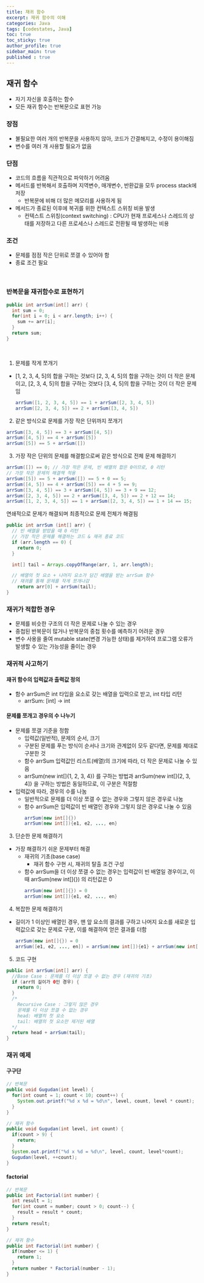 ```yaml
---
title: 재귀 함수
excerpt: 재귀 함수의 이해
categories: Java
tags: [codestates, Java]
toc: true
toc_sticky: true
author_profile: true
sidebar_main: true
published : true
---
```


## 재귀 함수
- 자기 자신을 호출하는 함수
- 모든 재귀 함수는 반복문으로 표현 가능

### 장점
- 불필요한 여러 개의 반복문을 사용하지 않아, 코드가 간결해지고, 수정이 용이해짐
- 변수를 여러 개 사용할 필요가 없음

### 단점
- 코드의 흐름을 직관적으로 파악하기 어려움
- 메서드를 반복해서 호출하며 지역변수, 매개변수, 반환값을 모두 process stack에 저장
  - 반복문에 비해 더 많은 메모리를 사용하게 됨
- 메서드가 종료된 이후에 복귀를 위한 컨텍스트 스위칭 비용 발생
  - 컨텍스트 스위칭(context switching) : CPU가 현재 프로세스나 스레드의 상태를 저장하고 다른 프로세스나 스레드로 전환될 때 발생하는 비용

### 조건 
- 문제를 점점 작은 단위로 쪼갤 수 있어야 함
- 종료 조건 필요

<br>

### 반복문을 재귀함수로 표현하기

```java
public int arrSum(int[] arr) {
  int sum = 0;
  for(int i = 0; i < arr.length; i++) {
    sum += arr[i];
  }
  return sum;
}
```

<br>

1. 문제를 작게 쪼개기

- [1, 2, 3, 4, 5]의 합을 구하는 것보다 [2, 3, 4, 5]의 합을 구하는 것이 더 작은 문제이고, [2, 3, 4, 5]의 합을 구하는 것보다 [3, 4, 5]의 합을 구하는 것이 더 작은 문제임

  ```java
  arrSum([1, 2, 3, 4, 5]) == 1 + arrSum([2, 3, 4, 5])
  arrSum([2, 3, 4, 5]) == 2 + arrSum([3, 4, 5])
  ```

2. 같은 방식으로 문제를 가장 작은 단위까지 쪼개기
  ```java
  arrSum([3, 4, 5]) == 3 + arrSum([4, 5])
  arrSum([4, 5]) == 4 + arrSum([5])
  arrSum([5]) == 5 + arrSum([])
  ```

3. 가장 작은 단위의 문제를 해결함으로써 같은 방식으로 전체 문제 해결하기

  ```java
  arrSum([]) == 0; // 가장 작은 문제, 빈 배열의 합은 0이므로, 0 리턴
  // 가장 작은 문제의 해결책 적용
  arrSum([5]) == 5 + arrSum([]) == 5 + 0 == 5;
  arrSum([4, 5]) == 4 + arrSum([5]) == 4 + 5 == 9;
  arrSum([3, 4, 5]) == 3 + arrSum([4, 5]) == 3 + 9 == 12;
  arrSum([2, 3, 4, 5]) == 2 + arrSum([3, 4, 5]) == 2 + 12 == 14;
  arrSum([1, 2, 3, 4, 5]) == 1 + arrSum([2, 3, 4, 5]) == 1 + 14 == 15;
  ```
연쇄적으로 문제가 해결되며 최종적으로 문제 전체가 해결됨

```java
public int arrSum (int[] arr) {
  // 빈 배열을 받았을 때 0 리턴
  // 가장 작은 문제를 해결하는 코드 & 재귀 종료 코드
  if (arr.length == 0) {
    return 0;
  }

  int[] tail = Arrays.copyOfRange(arr, 1, arr.length);

  // 배열의 첫 요소 + 나머지 요소가 담긴 배열을 받는 arrSum 함수
  // 재귀를 통해 문제를 작게 쪼개나감
	return arr[0] + arrSum(tail);
}
```

### 재귀가 적합한 경우

- 문제를 비슷한 구조의 더 작은 문제로 나눌 수 있는 경우
- 중첩된 반복문이 많거나 반복문의 중첩 횟수를 예측하기 어려운 경우
- 변수 사용을 줄여 mutable state(변경 가능한 상태)를 제거하여 프로그램 오류가 발생할 수 있는 가능성을 줄이는 경우

### 재귀적 사고하기

#### 재귀 함수의 입력값과 출력값 정의
- 함수 arrSum은 int 타입을 요소로 갖는 배열을 입력으로 받고, int 타입 리턴
  - arrSum: [int] -> int

#### 문제를 쪼개고 경우의 수 나누기
- 문제를 쪼갤 기준을 정함
  - 입력값(일반적), 문제의 순서, 크기 
  - 구분된 문제를 푸는 방식이 순서나 크기와 관계없이 모두 같다면, 문제를 제대로 구분한 것
  - 함수 arrSum 입력값인 리스트(배열)의 크기에 따라, 더 작은 문제로 나눌 수 있음
  - arrSum(new int[]{1, 2, 3, 4}) 를 구하는 방법과 arrSum(new int[]{2, 3, 4]} 을 구하는 방법은 동일하므로, 이 구분은 적절함
- 입력값에 따라, 경우의 수를 나눔 
  - 일반적으로 문제를 더 이상 쪼갤 수 없는 경우와 그렇지 않은 경우로 나눔
  - 함수 arrSum은 입력값이 빈 배열인 경우와 그렇지 않은 경우로 나눌 수 있음 
    ```java
    arrSum(new int[]{}) 
    arrSum(new int[]){e1, e2, ..., en}
    ```

3. 단순한 문제 해결하기
- 가장 해결하기 쉬운 문제부터 해결 
  - 재귀의 기초(base case)
    - 재귀 함수 구현 시, 재귀의 탈출 조건 구성
  - 함수 arrSum을 더 이상 쪼갤 수 없는 경우는 입력값이 빈 배열일 경우이고, 이때 arrSum(new int[]{}) 의 리턴값은 0
    ```java
    arrSum(new int[]{}) = 0 
    arrSum(new int[]){e1, e2, ..., en}
    ```

4. 복잡한 문제 해결하기
- 길이가 1 이상인 배열인 경우, 맨 앞 요소의 결과를 구하고 나머지 요소를 새로운 입력값으로 갖는 문제로 구분, 이를 해결하여 얻은 결과를 더함

  ```java
  arrSum(new int[]{}) = 0 
  arrSum([e1, e2, ..., en]) = arrSum(new int[]){e1} + arrSum(new int[]){e2, ..., en}
  ```

5. 코드 구현

  ```java
  public int arrSum(int[] arr) {
    //Base Case : 문제를 더 이상 쪼갤 수 없는 경우 (재귀의 기초)
    if (arr의 길이가 0인 경우) {
      return 0;
    }
    /*
      Recursive Case : 그렇지 않은 경우
      문제를 더 이상 쪼갤 수 없는 경우
      head: 배열의 첫 요소
      tail: 배열의 첫 요소만 제거된 배열
    */
    return head + arrSum(tail);
  }
  ```

### 재귀 예제  

#### 구구단

```java
// 반복문
public void Gugudan(int level) {
  for(int count = 1; count < 10; count++) {
    System.out.printf("%d x %d = %d\n", level, count, level * count);
  }
}

// 재귀 함수
public void Gugudan(int level, int count) {
  if(count > 9) {
    return;
  }
  System.out.printf("%d x %d = %d\n", level, count, level*count);
  Gugudan(level, ++count);
}
```

#### factorial

```java
// 반복문
public int Factorial(int number) {
  int result = 1;
  for(int count = number; count > 0; count--) {
    result = result * count;
  }
  return result;
}

// 재귀 함수
public int Factorial(int number) {
  if(number <= 1) {
    return 1;
  }
  return number * Factorial(number - 1);
}
```